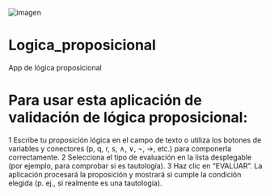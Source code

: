 ![imagen](https://github.com/user-attachments/assets/98fd391e-940b-4d37-b884-323b9a938667)

# Logica_proposicional
App de lógica proposicional

# Para usar esta aplicación de validación de lógica proposicional:

  1 Escribe tu proposición lógica en el campo de texto o utiliza los botones de variables y conectores (p, q, r, s, ∧, ∨, ¬, →, etc.) para componerla correctamente.
  2 Selecciona el tipo de evaluación en la lista desplegable (por ejemplo, para comprobar si es tautología).
  3 Haz clic en “EVALUAR”. La aplicación procesará la proposición y mostrará si cumple la condición elegida (p. ej., si realmente es una tautología).
